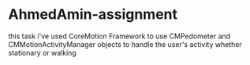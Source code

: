 # AhmedAmin-assignment

this task i've used CoreMotion Framework to use CMPedometer and CMMotionActivityManager objects to handle the user's activity whether stationary or walking 
